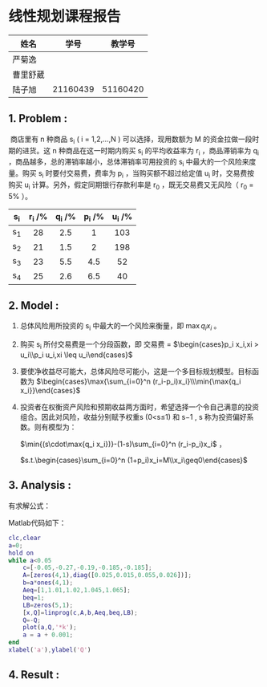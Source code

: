 # 线性规划课程报告

| 姓名     | 学号     | 教学号   |
| -------- | -------- | -------- |
| 严菊逸   |          |          |
| 曹里舒葳 |          |          |
| 陆子旭   | 21160439 | 51160420 |

## 1.  Problem :

​	商店里有 n 种商品 s<sub>i</sub> ( i = 1,2,...,N ) 可以选择，现用数额为 M 的资金拉做一段时期的进货。这 n 种商品在这一时期内购买 s<sub>i</sub> 的平均收益率为 r<sub>i</sub> ，商品滞销率为 q<sub>i</sub> ，商品越多，总的滞销率越小，总体滞销率可用投资的 s<sub>i</sub> 中最大的一个风险来度量。购买 s<sub>i</sub> 时要付交易费，费率为 p<sub>i</sub> ，当购买额不超过给定值 u<sub>i</sub> 时，交易费按购买 u<sub>i</sub> 计算。另外，假定同期银行存款利率是 r<sub>0</sub> ，既无交易费又无风险（ r<sub>0</sub>  = 5% ）。

| s<sub>i</sub> | r<sub>i</sub> /% | q<sub>i</sub> /% | p<sub>i</sub> /% | u<sub>i</sub> /% |
| :-----------: | :--------------: | :--------------: | :--------------: | :--------------: |
| s<sub>1</sub> |        28        |       2.5        |        1         |       103        |
| s<sub>2</sub> |        21        |       1.5        |        2         |       198        |
| s<sub>3</sub> |        23        |       5.5        |       4.5        |        52        |
| s<sub>4</sub> |        25        |       2.6        |       6.5        |        40        |

## 2.  Model :

1. 总体风险用所投资的 s<sub>i</sub> 中最大的一个风险来衡量，即 $\max{q_i x_i}$ 。

2. 购买 s<sub>i</sub> 所付交易费是一个分段函数，即 交易费 = $\begin{cases}p_i x_i,xi > u_i\\p_i u_i,xi \leq u_i\end{cases}$

3. 要使净收益尽可能大，总体风险尽可能小，这是一个多目标规划模型。目标函数为 $\begin{cases}\max{\sum_{i=0}^n (r_i-p_i)x_i}\\\min{\max{q_i x_i}}\end{cases}$

4. 投资者在权衡资产风险和预期收益两方面时，希望选择一个令自己满意的投资组合。因此对风险，收益分别赋予权重s (0<s≤1) 和 s−1 , s 称为投资偏好系数。则有模型为：

   $\min{(s\cdot\max{q_i x_i})}-(1-s)\sum_{i=0}^n (r_i-p_i)x_i$ ，

   $s.t.\begin{cases}\sum_{i=0}^n (1+p_i)x_i=M\\x_i\geq0\end{cases}$

## 3.  Analysis :

有求解公式：



Matlab代码如下：

```matlab
clc,clear
a=0;
hold on
while a<0.05
    c=[-0.05,-0.27,-0.19,-0.185,-0.185];
    A=[zeros(4,1),diag([0.025,0.015,0.055,0.026])];
    b=a*ones(4,1);
    Aeq=[1,1.01,1.02,1.045,1.065];
    beq=1;
    LB=zeros(5,1);
    [x,Q]=linprog(c,A,b,Aeq,beq,LB);
    Q=-Q;
    plot(a,Q,'*k');
    a = a + 0.001;
end
xlabel('a'),ylabel('Q')
```

## 4.  Result :

